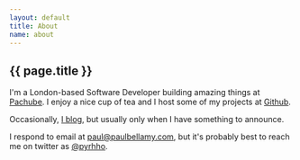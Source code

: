 ```yaml
---
layout: default
title: About
name: about
---
```


{{ page.title }}
----------------

I'm a London-based Software Developer building amazing things at <a href="http://www.pachube.com/">Pachube</a>. I enjoy a nice cup of tea and I host some of my projects at <a href="http://www.github.com/paulbellamy">Github</a>.

Occasionally, [I blog](/), but usually only when I have something to announce.

I respond to email at [paul@paulbellamy.com](mailto:paul@paulbellamy.com), but it's probably best to reach me on twitter as [@pyrhho](http://www.twitter.com/pyrhho).
